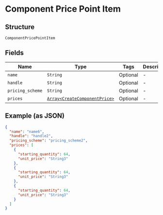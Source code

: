 
# Component Price Point Item

## Structure

`ComponentPricePointItem`

## Fields

| Name | Type | Tags | Description |
|  --- | --- | --- | --- |
| `name` | `String` | Optional | - |
| `handle` | `String` | Optional | - |
| `pricing_scheme` | `String` | Optional | - |
| `prices` | [`Array<CreateComponentPrice>`](../../doc/models/create-component-price.md) | Optional | - |

## Example (as JSON)

```json
{
  "name": "name6",
  "handle": "handle2",
  "pricing_scheme": "pricing_scheme2",
  "prices": [
    {
      "starting_quantity": 64,
      "unit_price": "String3"
    },
    {
      "starting_quantity": 64,
      "unit_price": "String3"
    },
    {
      "starting_quantity": 64,
      "unit_price": "String3"
    }
  ]
}
```

